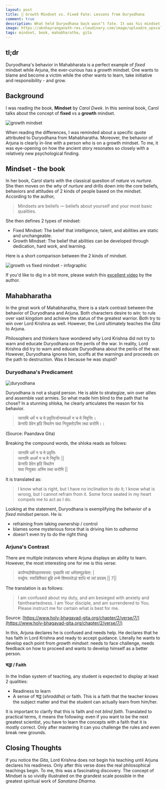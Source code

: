 ```yaml
---
layout: post
title: 🧠 Growth Mindset vs. Fixed Fate: Lessons from Duryodhana
comment: true
description: What held Duryodhana back wasn’t fate. It was his mindset. Discover how Arjuna's journey reveals the power of growth and change. 
image: https://akshayranganath-res.cloudinary.com/image/upload/e_upscale/e_improve/f_auto,q_auto,w_650/blog/mindset-duryodhana.jpg
tags: mindset, book, mahabharatha, gita
---
```


## tl;dr

Duryodhana's behavior in Mahabharata is a perfect example of _fixed_ mindset while Arjuna, the ever-curious has a _growth_ mindset. One wants to blame and become a victim while the other wants to learn, take initiative and responsibility - and grow.

## Background

I was reading the book, **Mindset** by _Carol Dwek_. In this seminal book, Carol talks about the concept of **fixed** vs a **growth** mindset.

![growth mindset](https://akshayranganath-res.cloudinary.com/image/upload/f_auto,q_auto,w_350,h_300,c_fill/blog/mindset-book-cover.jpg)

When reading the differences, I was reminded about a specific quote attributed to Duryodhana from Mahabharatha. Moreover, the behavior of Arjuna is clearly in-line with a person who is on a growth mindset. To me, it was eye-opening on how the ancient story resonates so closely with a relatively new psychological finding.

## Mindset - the book

In her book, Carol starts with the classical question of _nature_ vs _nurture_. She then moves on the _why_ of _nurture_ and drills down into the core beliefs, behaviors and attitudes of 2 kinds of people based on the *mindset*. According to the author,

>Mindsets are beliefs — beliefs about yourself and your most basic qualities.

She then defines 2 types of mindset:

* Fixed Mindset: The belief that intelligence, talent, and abilities are static and unchangeable.
* Growth Mindset: The belief that abilities can be developed through dedication, hard work, and learning.

Here is a short comparison between the 2 kinds of mindset.

![growth vs fixed mindset - infographic](https://akshayranganath-res.cloudinary.com/image/upload/w_650,f_auto,q_auto/blog/mindset-infographic.png)

If you'd like to dig in a bit more, please watch this [excellent video](https://www.youtube.com/watch?v=hiiEeMN7vbQ) by the author.

## Mahabharatha

In the great work of Mahabharatha, there is a stark contrast between the behavior of Duryodhana and Arjuna. Both characters desire to win; to rule over vast kingdom and achieve the status of the greatest warrior. Both try to win over Lord Krishna as well. However, the Lord ultimately teaches the _Gita_ to Arjuna. 

Philosophers and thinkers have wondered why Lord Krishna did not try to warn and educate Duryodhana on the perils of the war. In reality, Lord Krishna did try to warn and educate Duryodhana about the perils of the war. However, Duryodhana ignores him, scoffs at the warnings and proceeds on the path to destruction. Was it because he was stupid?

### Duryodhana's Predicament

![duryodhana](https://akshayranganath-res.cloudinary.com/image/upload/f_auto,q_auto,w_650/blog/mindset-duryodhana.jpg)

Duryodhana is not a stupid person. He is able to strategize, win over allies and assemble vast armies. So what made him blind to the path that he chose? In a stunning shloka, he clearly articulates the reason for his behavior.

>जानामि धर्मं न च मे प्रवृत्तिर्जानाम्यधर्मं न च मे निवृत्तिः। <br>
केनापि देवेन हृदि स्थितेन यथा नियुक्तोऽस्मि तथा करोमि।।

(Source: Paandava Gita)

Breaking the compound words, the shloka reads as follows:

>जानामि धर्मं न च मे प्रवृत्तिः <br>
जानामि अधर्मं न च मे निवृत्तिः ||<br>
केनापि देवेन हृदि स्थितेन<br>
यथा नियुक्तः अस्मि तथा करोमि ||

It is translated as:
>I know what is right, but I have no inclination to do it; I know what is wrong, but I cannot refrain from it. Some force seated in my heart compels me to act as I do.

Looking at the statement, Duryodhana is exemplifying the behavior of a _fixed mindset_ person. He is:

* refraining from taking ownership / control
* blames some mysterious force that is driving him to _adharma_
* doesn't even try to do the right thing

### Arjuna's Contrast

There are multiple instances where Arjuna displays an ability to learn. However, the most interesting one for me is this verse:

>कार्पण्यदोषोपहतस्वभाव:
पृच्छामि त्वां धर्मसम्मूढचेता: |<br>
यच्छ्रेय: स्यान्निश्चितं ब्रूहि तन्मे
शिष्यस्तेऽहं शाधि मां त्वां प्रपन्नम् || 7||

The translation is as follows:

>I am confused about my duty, and am besieged with anxiety and faintheartedness. I am Your disciple, and am surrendered to You. Please instruct me for certain what is best for me.

Source: [https://www.holy-bhagavad-gita.org/chapter/2/verse/7/](https://www.holy-bhagavad-gita.org/chapter/2/verse/7/)

In this, Arjuna declares he is confused and needs help. He declares that he has faith in Lord Krishna and ready to accept guidance. Literally he wants to develop each point from _growth mindset_: needs to face challenge, needs feedback on how to proceed and wants to develop himself as a better person. 

#### श्रद्धा / Faith

In the Indian system of teaching, any student is expected to display at least 2 qualities:

* Readiness to learn
* A sense of श्रद्ध (_shraddha_) or faith. This is a faith that the teacher knows the subject matter and that the student can actually learn from him/her.

It is important to clarify that this is faith and not _blind faith_. Translated to practical terms, it means the following: even if you want to be the next greatest scientist, you have to learn the concepts with a faith that it is mostly correct. Only after mastering it can you challenge the rules and even break new grounds.

## Closing Thoughts

If you notice the _Gita_, Lord Krishna does not begin his teaching until Arjuna declares his readiness. Only after this verse does the real philosophical teachings begin. To me, this was a fascinating discovery. The concept of Mindset is so vividly illustrated on the grandest scale possible in the greatest spiritual work of _Sanatana Dharma_.
